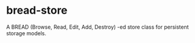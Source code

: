 # bread-store
A BREAD (Browse, Read, Edit, Add, Destroy) -ed store class for persistent storage models.
